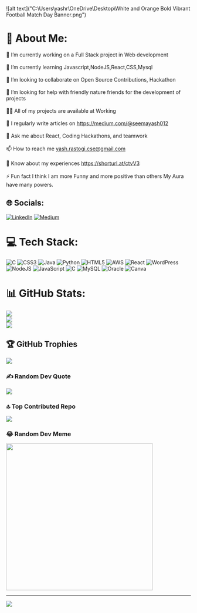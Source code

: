 ![alt text]("C:\Users\yashr\OneDrive\Desktop\White and Orange Bold Vibrant Football Match Day Banner.png")
# 💫 About Me:
🔭 I’m currently working on a Full Stack project in Web development<br><br>🌱 I’m currently learning Javascript,NodeJS,React,CSS,Mysql<br><br>👯 I’m looking to collaborate on Open Source Contributions, Hackathon<br><br>🤝 I’m looking for help with friendly nature friends for the development of projects<br><br>👨‍💻 All of my projects are available at Working<br><br>📝 I regularly write articles on https://medium.com/@seemayash012<br><br>💬 Ask me about React, Coding Hackathons, and teamwork<br><br>📫 How to reach me yash.rastogi.cse@gmail.com<br><br>📄 Know about my experiences https://shorturl.at/ctvV3<br><br>⚡ Fun fact I think I am more Funny and more positive than others My Aura have many powers.


## 🌐 Socials:
[![LinkedIn](https://img.shields.io/badge/LinkedIn-%230077B5.svg?logo=linkedin&logoColor=white)](https://linkedin.com/in/https://www.linkedin.com/in/yash-rastogi-131616220/) [![Medium](https://img.shields.io/badge/Medium-12100E?logo=medium&logoColor=white)](https://medium.com/@@seemayash012) 

# 💻 Tech Stack:
![C](https://img.shields.io/badge/c-%2300599C.svg?style=for-the-badge&logo=c&logoColor=white) ![CSS3](https://img.shields.io/badge/css3-%231572B6.svg?style=for-the-badge&logo=css3&logoColor=white) ![Java](https://img.shields.io/badge/java-%23ED8B00.svg?style=for-the-badge&logo=openjdk&logoColor=white) ![Python](https://img.shields.io/badge/python-3670A0?style=for-the-badge&logo=python&logoColor=ffdd54) ![HTML5](https://img.shields.io/badge/html5-%23E34F26.svg?style=for-the-badge&logo=html5&logoColor=white) ![AWS](https://img.shields.io/badge/AWS-%23FF9900.svg?style=for-the-badge&logo=amazon-aws&logoColor=white) ![React](https://img.shields.io/badge/react-%2320232a.svg?style=for-the-badge&logo=react&logoColor=%2361DAFB) ![WordPress](https://img.shields.io/badge/WordPress-%23117AC9.svg?style=for-the-badge&logo=WordPress&logoColor=white) ![NodeJS](https://img.shields.io/badge/node.js-6DA55F?style=for-the-badge&logo=node.js&logoColor=white) ![JavaScript](https://img.shields.io/badge/javascript-%23323330.svg?style=for-the-badge&logo=javascript&logoColor=%23F7DF1E) ![C](https://img.shields.io/badge/c-%2300599C.svg?style=for-the-badge&logo=c&logoColor=white) ![MySQL](https://img.shields.io/badge/mysql-%2300000f.svg?style=for-the-badge&logo=mysql&logoColor=white) ![Oracle](https://img.shields.io/badge/Oracle-F80000?style=for-the-badge&logo=oracle&logoColor=white) ![Canva](https://img.shields.io/badge/Canva-%2300C4CC.svg?style=for-the-badge&logo=Canva&logoColor=white)
# 📊 GitHub Stats:
![](https://github-readme-stats.vercel.app/api?username=Yrastogi&theme=dark&hide_border=false&include_all_commits=true&count_private=true)<br/>
![](https://github-readme-streak-stats.herokuapp.com/?user=Yrastogi&theme=dark&hide_border=false)<br/>
![](https://github-readme-stats.vercel.app/api/top-langs/?username=Yrastogi&theme=dark&hide_border=false&include_all_commits=true&count_private=true&layout=compact)

## 🏆 GitHub Trophies
![](https://github-profile-trophy.vercel.app/?username=Yrastogi&theme=radical&no-frame=false&no-bg=true&margin-w=4)

### ✍️ Random Dev Quote
![](https://quotes-github-readme.vercel.app/api?type=horizontal&theme=radical)

### 🔝 Top Contributed Repo
![](https://github-contributor-stats.vercel.app/api?username=Yrastogi&limit=5&theme=dark&combine_all_yearly_contributions=true)

### 😂 Random Dev Meme
<img src='https://randommeme-five.vercel.app/' style="height: 400px;"/>

---
[![](https://visitcount.itsvg.in/api?id=Yrastogi&icon=0&color=0)](https://visitcount.itsvg.in)

<!-- Proudly created with GPRM ( https://gprm.itsvg.in ) -->
